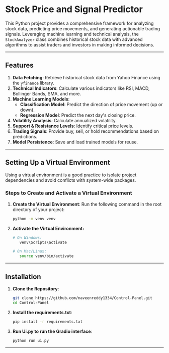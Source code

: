 # Stock Price and Signal Predictor

This Python project provides a comprehensive framework for analyzing stock data, predicting price movements, and generating actionable trading signals. Leveraging machine learning and technical analysis, the `StockAnalyzer` class combines historical stock data with advanced algorithms to assist traders and investors in making informed decisions.

---

## Features

1. **Data Fetching**: Retrieve historical stock data from Yahoo Finance using the `yfinance` library.
2. **Technical Indicators**: Calculate various indicators like RSI, MACD, Bollinger Bands, SMA, and more.
3. **Machine Learning Models**:
   - **Classification Model**: Predict the direction of price movement (up or down).
   - **Regression Model**: Predict the next day's closing price.
4. **Volatility Analysis**: Calculate annualized volatility.
5. **Support & Resistance Levels**: Identify critical price levels.
6. **Trading Signals**: Provide buy, sell, or hold recommendations based on predictions.
7. **Model Persistence**: Save and load trained models for reuse.


---
## Setting Up a Virtual Environment

Using a virtual environment is a good practice to isolate project dependencies and avoid conflicts with system-wide packages.

### Steps to Create and Activate a Virtual Environment

1. **Create the Virtual Environment**:
   Run the following command in the root directory of your project:
   ```bash
   python -m venv venv
2. **Activate the Virtual Environment:**
   ```bash
   # On Windows:
      venv\Scripts\activate
   
   # On Mac/Linux:
      source venv/bin/activate
   

---

## Installation

1. **Clone the Repository**:
   ```bash
   git clone https://github.com/naveenreddy1334/Control-Panel.git
   cd Control-Panel
   
2. **Install the requirements.txt**:
   ```bash 
   pip install -r requirements.txt

2. **Run Ui.py to run the Gradio interface**:
   ```bash 
   python run ui.py
---
